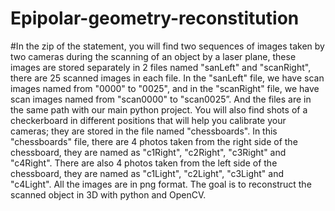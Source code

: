 # Epipolar-geometry-reconstitution

#In the zip of the statement, you will find two sequences of images taken by two cameras during the scanning of an object by a laser plane, these images are stored separately in 2 files named "sanLeft" and "scanRight", there are 25 scanned images in each file. In the "sanLeft" file, we have scan images named from "0000" to "0025", and in the "scanRight" file, we have scan images named from "scan0000" to "scan0025”. And the files are in the same path with our main python project.
You will also find shots of a checkerboard in different positions that will help you calibrate your cameras; they are stored in the file named "chessboards". In this "chessboards" file, there are 4 photos taken from the right side of the chessboard, they are named as "c1Right", "c2Right", "c3Right" and "c4Right". There are also 4 photos taken from the left side of the chessboard, they are named as "c1Light", "c2Light", "c3Light" and "c4Light". All the images are in png format.
The goal is to reconstruct the scanned object in 3D with python and OpenCV.

